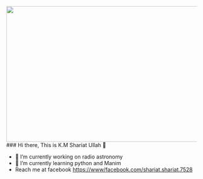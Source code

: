 <img align='center' src= "https://img.youtube.com/vi/ryg077wBvsM/maxresdefault.jpg" width="640px" height = "360px">
### Hi there, This is K.M Shariat Ullah 👋

- 🔭 I’m currently working on radio astronomy
- 🌱 I’m currently learning python and Manim
- Reach me at facebook [https://www/facebook.com/shariat.shariat.7528](url)
